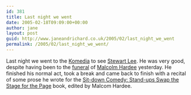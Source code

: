 ```yaml
---
id: 381
title: Last night we went
date: 2005-02-18T09:09:00+00:00
author: jane
layout: post
guid: http://www.janeandrichard.co.uk/2005/02/last_night_we_went
permalink: /2005/02/last_night_we_went/
---
```

Last night we went to the [Komedia](http://www.komedia.co.uk/) to see [Stewart Lee](http://www.stewartlee.co.uk/main.html). He was very good, despite having been to the [funeral](http://www.thestage.co.uk/news/newsstory.php/6416) of [Malcolm Hardee](http://www.chortle.co.uk/comics/mhardee.html) yesterday. He finished his normal act, took a break and came back to finish with a recital of some prose he wrote for the [Sit-down Comedy: Stand-ups Swap the Stage for the Page](http://www.amazon.co.uk/exec/obidos/ASIN/0091889243/richarddallaway) book, edited by Malcom Hardee.